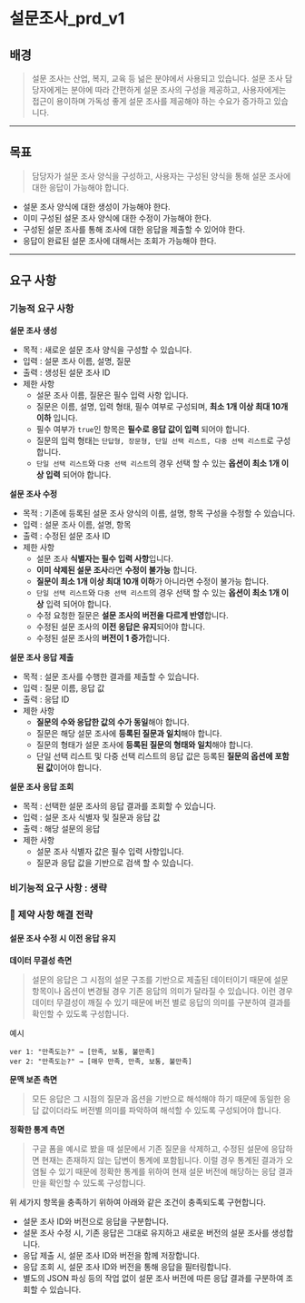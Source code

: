 # 설문조사_prd_v1

## 배경
> 설문 조사는 산업, 복지, 교육 등 넒은 분야에서 사용되고 있습니다. 설문 조사 담당자에게는 분야에 따라 간편하게 설문 조사의 구성을 제공하고, 사용자에게는 접근이 용이하며 가독성 좋게 설문 조사를 제공해야 하는 수요가 증가하고 있습니다.
---
## 목표
> 담당자가 설문 조사 양식을 구성하고, 사용자는 구성된 양식을 통해 설문 조사에 대한 응답이 가능해야 합니다.
- 설문 조사 양식에 대한 생성이 가능해야 한다.
- 이미 구성된 설문 조사 양식에 대한 수정이 가능해야 한다.
- 구성된 설문 조사를 통해 조사에 대한 응답을 제출할 수 있어야 한다.
- 응답이 완료된 설문 조사에 대해서는 조회가 가능해야 한다.
---
## 요구 사항
### 기능적 요구 사항
**설문 조사 생성**
- 목적 : 새로운 설문 조사 양식을 구성할 수 있습니다.
- 입력 : 설문 조사 이름, 설명, 질문
- 출력 : 생성된 설문 조사 ID
- 제한 사항
	- 설문 조사 이름, 질문은 필수 입력 사항 입니다.
	- 질문은 이름, 설명, 입력 형태, 필수 여부로 구성되며, **최소 1개 이상 최대 10개 이하** 입니다.
	- 필수 여부가 `true`인 항목은 **필수로 응답 값이 입력** 되어야 합니다.
	- 질문의 입력 형태는 `단답형, 장문형, 단일 선택 리스트, 다중 선택 리스트`로 구성합니다.
	- `단일 선택 리스트`와 `다중 선택 리스트`의 경우 선택 할 수 있는 **옵션이 최소 1개 이상 입력** 되어야 합니다.

**설문 조사 수정**
- 목적 : 기존에 등록된 설문 조사 양식의 이름, 설명, 항목 구성을 수정할 수 있습니다.
- 입력 : 설문 조사 이름, 설명, 항목
- 출력 : 수정된 설문 조사 ID
- 제한 사항
	- 설문 조사 **식별자는 필수 입력 사항**입니다.
	- **이미 삭제된 설문 조사**라면 **수정이 불가능** 합니다.
	- **질문이 최소 1개 이상 최대 10개 이하**가 아니라면 수정이 불가능 합니다.
	- `단일 선택 리스트`와 `다중 선택 리스트`의 경우 선택 할 수 있는 **옵션이 최소 1개 이상** 입력 되어야 합니다.
    - 수정 요청한 질문은 **설문 조사의 버전을 다르게 반영**합니다.
	- 수정된 설문 조사의 **이전 응답은 유지**되어야 합니다.
    - 수정된 설문 조사의 **버전이 1 증가**합니다.

**설문 조사 응답 제출**
- 목적 : 설문 조사를 수행한 결과를 제출할 수 있습니다.
- 입력 : 질문 이름, 응답 값
- 출력 : 응답 ID
- 제한 사항
	- **질문의 수와 응답한 값의 수가 동일**해야 합니다.
    - 질문은 해당 설문 조사에 **등록된 질문과 일치**해야 합니다.
    - 질문의 형태가 설문 조사에 **등록된 질문의 형태와 일치**해야 합니다.
	- 단일 선택 리스트 및 다중 선택 리스트의 응답 값은 등록된 **질문의 옵션에 포함된 값**이어야 합니다.

**설문 조사 응답 조회**
- 목적 : 선택한 설문 조사의 응답 결과를 조회할 수 있습니다.
- 입력 : 설문 조사 식별자 및 질문과 응답 값
- 출력 : 해당 설문의 응답
- 제한 사항
	- 설문 조사 식별자 값은 필수 입력 사항입니다.
	- 질문과 응답 값을 기반으로 검색 할 수 있습니다.

### 비기능적 요구 사항 : 생략

### 📌 제약 사항 해결 전략
#### 설문 조사 수정 시 이전 응답 유지
**데이터 무결성 측면**
> 설문의 응답은 그 시점의 설문 구조를 기반으로 제출된 데이터이기 때문에 설문 항목이나 옵션이 변경될 경우 기존 응답의 의미가 달라질 수 있습니다. 이런 경우 데이터 무결성이 깨질 수 있기 때문에 버전 별로 응답의 의미를 구분하여 결과를 확인할 수 있도록 구성합니다.

예시
```text
ver 1: "만족도는?" → [만족, 보통, 불만족]
ver 2: "만족도는?" → [매우 만족, 만족, 보통, 불만족]
```

**문맥 보존 측면**
> 모든 응답은 그 시점의 질문과 옵션을 기반으로 해석해야 하기 때문에 동일한 응답 값이더라도 버전별 의미를 파악하여 해석할 수 있도록 구성되어야 합니다.

**정확한 통계 측면**
> 구글 폼을 예시로 봤을 때 설문에서 기존 질문을 삭제하고, 수정된 설문에 응답하면 현재는 존재하지 않는 답변이 통계에 포함됩니다. 이럴 경우 통계된 결과가 오염될 수 있기 때문에 정확한 통계를 위하여 현재 설문 버전에 해당하는 응답 결과만을 확인할 수 있도록 구성합니다.

위 세가지 항목을 충족하기 위하여 아래와 같은 조건이 충족되도록 구현합니다.
- 설문 조사 ID와 버전으로 응답을 구분합니다.
- 설문 조사 수정 시, 기존 응답은 그대로 유지하고 새로운 버전의 설문 조사를 생성합니다.
- 응답 제출 시, 설문 조사 ID와 버전을 함께 저장합니다.
- 응답 조회 시, 설문 조사 ID와 버전을 통해 응답을 필터링합니다.
- 별도의 JSON 파싱 등의 작업 없이 설문 조사 버전에 따른 응답 결과를 구분하여 조회할 수 있습니다.
